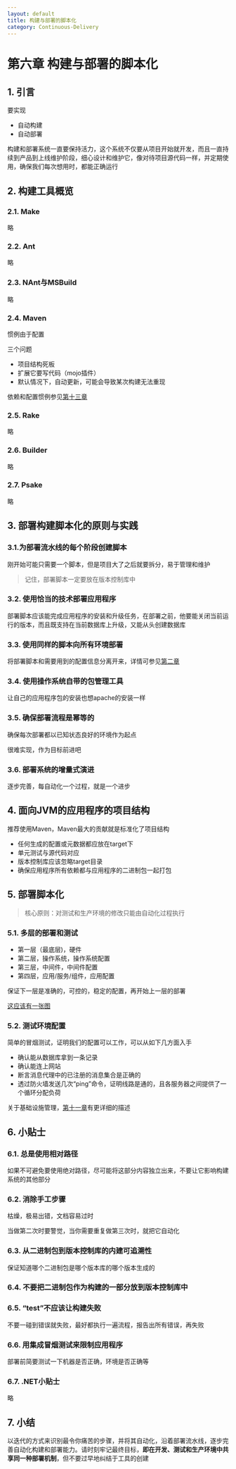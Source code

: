 ```yaml
---
layout: default
title: 构建与部署的脚本化
category: Continuous-Delivery
---
```


# 第六章 构建与部署的脚本化

## 1. 引言

要实现

* 自动构建
* 自动部署

构建和部署系统一直要保持活力，这个系统不仅要从项目开始就开发，而且一直持续到产品到上线维护阶段，细心设计和维护它，像对待项目源代码一样，并定期使用，确保我们每次想用时，都能正确运行

## 2. 构建工具概览

### 2.1. Make

略

### 2.2. Ant

略

### 2.3. NAnt与MSBuild

略

### 2.4. Maven

惯例由于配置

三个问题

* 项目结构死板
* 扩展它要写代码（mojo插件）
* 默认情况下，自动更新，可能会导致某次构建无法重现

依赖和配置惯例参见[第十三章]()

### 2.5. Rake

略

### 2.6. Builder

略

### 2.7. Psake

略

## 3. 部署构建脚本化的原则与实践

### 3.1.为部署流水线的每个阶段创建脚本

刚开始可能只需要一个脚本，但是项目大了之后就要拆分，易于管理和维护

> 记住，部署脚本一定要放在版本控制库中

### 3.2. 使用恰当的技术部署应用程序

部署脚本应该能完成应用程序的安装和升级任务，在部署之前，他要能关闭当前运行的版本，而且既支持在当前数据库上升级，又能从头创建数据库

### 3.3. 使用同样的脚本向所有环境部署

将部署脚本和需要用到的配置信息分离开来，详情可参见[第二章]()

### 3.4. 使用操作系统自带的包管理工具

让自己的应用程序包的安装也想apache的安装一样

### 3.5. 确保部署流程是幂等的

确保每次部署都以已知状态良好的环境作为起点

很难实现，作为目标前进吧

### 3.6. 部署系统的增量式演进

逐步完善，每自动化一个过程，就是一个进步

## 4. 面向JVM的应用程序的项目结构

推荐使用Maven，Maven最大的贡献就是标准化了项目结构

* 任何生成的配置或元数据都应放在target下
* 单元测试与源代码对应
* 版本控制库应该忽略target目录
* 确保应用程序所有依赖都与应用程序的二进制包一起打包

## 5. 部署脚本化

> 核心原则：对测试和生产环境的修改只能由自动化过程执行

### 5.1. 多层的部署和测试

* 第一层（最底层)，硬件
* 第二层，操作系统，操作系统配置
* 第三层，中间件，中间件配置
* 第四层，应用/服务/组件，应用配置
 
保证下一层是准确的，可控的，稳定的配置，再开始上一层的部署

[这应该有一张图]()

### 5.2. 测试环境配置

简单的冒烟测试，证明我们的配置可以工作，可以从如下几方面入手

* 确认能从数据库拿到一条记录
* 确认能连上网站
* 断言消息代理中的已注册的消息集合是正确的
* 透过防火墙发送几次“ping”命令，证明线路是通的，且各服务器之间提供了一个循环分配负荷

关于基础设施管理，[第十一章]()有更详细的描述

## 6. 小贴士

### 6.1. 总是使用相对路径

如果不可避免要使用绝对路径，尽可能将这部分内容独立出来，不要让它影响构建系统的其他部分

### 6.2. 消除手工步骤

枯燥，极易出错，文档容易过时

当做第二次时要警觉，当你需要重复做第三次时，就把它自动化

### 6.3. 从二进制包到版本控制库的内建可追溯性

保证知道哪个二进制包是哪个版本库的哪个版本生成的

### 6.4. 不要把二进制包作为构建的一部分放到版本控制库中

### 6.5. “test”不应该让构建失败

不要一碰到错误就失败，最好都执行一遍流程，报告出所有错误，再失败

### 6.6. 用集成冒烟测试来限制应用程序

部署前简要测试一下机器是否正确，环境是否正确等

### 6.7. .NET小贴士

略

## 7. 小结

以迭代的方式来识别最令你痛苦的步骤，并将其自动化，沿着部署流水线，逐步完善自动化构建和部署能力。请时刻牢记最终目标，**即在开发、测试和生产环境中共享同一种部署机制**，但不要过早地纠结于工具的创建
